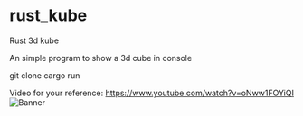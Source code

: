 # rust_kube
Rust 3d kube

An simple program to show a 3d cube in console

git clone <the project>
cargo run

Video for your reference: https://www.youtube.com/watch?v=oNww1FOYiQI
![Banner](https://user-images.githubusercontent.com/10300817/198839453-2021d6f5-beb9-4601-8459-c142cd9f850a.jpg)
